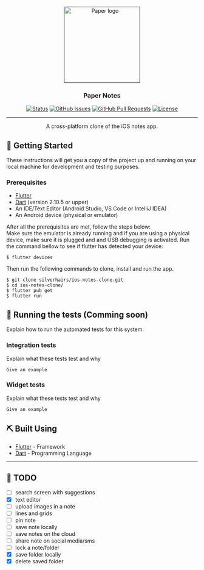 <p align="center">
  <a href="" rel="noopener">
 <img width=200px height=200px src="https://github.com/silverhairs/ios-notes-clone/blob/main/assets/images/logo.png" alt="Paper logo"></a>
</p>

<h3 align="center">Paper Notes</h3>

<div align="center">

[![Status](https://img.shields.io/badge/status-active-success.svg)]()
[![GitHub Issues](https://img.shields.io/github/issues/silverhairs/ios-notes-clone.svg)](https://github.com/silverhairs/ios-notes-clone/issues)
[![GitHub Pull Requests](https://img.shields.io/github/issues-pr/silverhairs/ios-notes-clone.svg)](https://github.com/silverhairs/ios-notes-clone/pulls)
[![License](https://img.shields.io/badge/license-MIT-blue.svg)](/LICENSE)

</div>

---

<p align="center"> A cross-platform clone of the iOS notes app.
    <br> 
</p>

## 🏁 Getting Started <a name = "getting_started"></a>

These instructions will get you a copy of the project up and running on your local machine for development and testing purposes.

### Prerequisites

- [Flutter](https://flutter.dev)
- [Dart](https://dart.dev/) (version 2.10.5 or upper)
- An IDE/Text Editor (Android Studio, VS Code or IntelliJ IDEA)
- An Android device (physical or emulator)

After all the prerequisites are met, follow the steps below: <br/>
Make sure the emulator is already running and if you are using a physical device, make sure it is plugged and and USB debugging is activated. Run the command bellow to see if flutter has detected your device:

```
$ flutter devices
```

Then run the following commands to clone, install and run the app.

```
$ git clone silverhairs/ios-notes-clone.git
$ cd ios-notes-clone/
$ flutter pub get
$ flutter run
```

## 🔧 Running the tests (Comming soon)

Explain how to run the automated tests for this system.

### Integration tests

Explain what these tests test and why

```
Give an example
```

### Widget tests

Explain what these tests test and why

```
Give an example
```

## ⛏️ Built Using <a name = "built_using"></a>

- [Flutter](https://www.flutter.dev/) - Framework
- [Dart](https://dart.dev/) - Programming Language

---

## 📝 TODO

- [ ] search screen with suggestions
- [x] text editor
- [ ] upload images in a note
- [ ] lines and grids
- [ ] pin note
- [ ] save note locally
- [ ] save notes on the cloud
- [ ] share note on social media/sms
- [ ] lock a note/folder
- [x] save folder locally
- [x] delete saved folder

